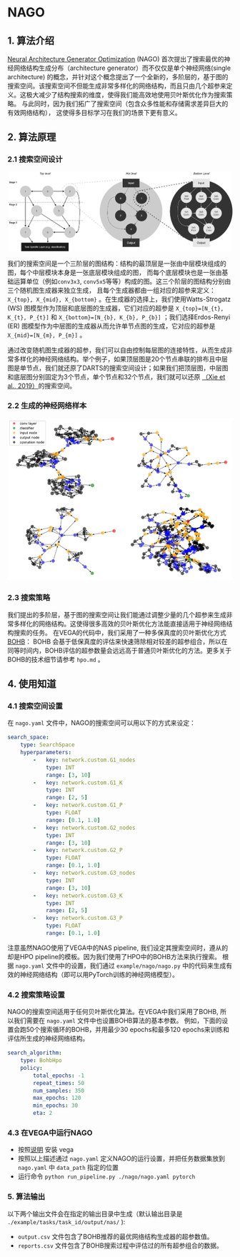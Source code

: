 # NAGO

## 1. 算法介绍

[Neural Architecture Generator Optimization](https://arxiv.org/abs/2004.01395) (NAGO) 首次提出了搜索最优的神经网络结构生成分布（architecture generator）而不仅仅是单个神经网络(single architecture) 的概念，并针对这个概念提出了一个全新的，多阶层的，基于图的搜索空间。该搜索空间不但能生成非常多样化的网络结构，而且只由几个超参来定义。这极大减少了结构搜索的维度，使得我们能高效地使用贝叶斯优化作为搜索策略。
与此同时，因为我们拓广了搜索空间（包含众多性能和存储需求差异巨大的有效网络结构）， 这使得多目标学习在我们的场景下更有意义。

## 2. 算法原理

### 2.1 搜索空间设计

![](./images/nago_WiringNAS.png)

我们的搜索空间是一个三阶层的图结构：结构的最顶层是一张由中层模块组成的图，每个中层模块本身是一张底层模块组成的图， 而每个底层模块也是一张由基础运算单位（例如`conv3x3`, `conv5x5`等等）构成的图。这三个阶层的图结构分别由三个随机图生成器来独立生成， 且每个生成器都由一组对应的超参来定义：`X_{top}, X_{mid}, X_{bottom}` 。在生成器的选择上，我们使用Watts-Strogatz (WS) 图模型作为顶层和底层图的生成器，它们对应的超参是 `X_{top}=[N_{t}, K_{t}, P_{t}]` 和 `X_{bottom}=[N_{b}, K_{b}, P_{b}]` ；我们选择Erdos-Renyi (ER) 图模型作为中层图的生成器从而允许单节点图的生成，它对应的超参是 `X_{mid}=[N_{m}, P_{m}]` 。

通过改变随机图生成器的超参，我们可以自由控制每层图的连接特性，从而生成非常多样化的神经网络结构。举个例子，如果顶层图是20个节点串联的排布且中层图是单节点，我们就还原了DARTS的搜索空间设计；如果我们把顶层图，中层图和底层图分别固定为3个节点，单个节点和32个节点，我们就可以还原 [（Xie et al., 2019）](https://arxiv.org/abs/1904.01569)的搜索空间。

### 2.2 生成的神经网络样本

![](./images/nago_arch_samples.png)

### 2.3 搜索策略

我们提出的多阶层，基于图的搜索空间让我们能通过调整少量的几个超参来生成非常多样化的网络结构。这使得很多高效的贝叶斯优化方法能直接适用于神经网络结构搜索的任务。
在VEGA的代码中，我们采用了一种多保真度的贝叶斯优化方式 [BOHB](https://arxiv.org/abs/1807.01774)： BOHB 会基于低保真度的评估来快速筛除相对较差的超参组合，所以在同等时间内，BOHB评估的超参数量会远远高于普通贝叶斯优化的方法。更多关于BOHB的技术细节请参考 `hpo.md` 。

## 4. 使用知道

### 4.1 搜索空间设置

在 `nago.yaml` 文件中，NAGO的搜索空间可以用以下的方式来设定：

```yaml
search_space:
    type: SearchSpace
    hyperparameters:
        -   key: network.custom.G1_nodes
            type: INT
            range: [3, 10]
        -   key: network.custom.G1_K
            type: INT
            range: [2, 5]
        -   key: network.custom.G1_P
            type: FLOAT
            range: [0.1, 1.0]
        -   key: network.custom.G2_nodes
            type: INT
            range: [3, 10]
        -   key: network.custom.G2_P
            type: FLOAT
            range: [0.1, 1.0]
        -   key: network.custom.G3_nodes
            type: INT
            range: [3, 10]
        -   key: network.custom.G3_K
            type: INT
            range: [2, 5]
        -   key: network.custom.G3_P
            type: FLOAT
            range: [0.1, 1.0]
```

注意虽然NAGO使用了VEGA中的NAS pipeline, 我们设定其搜索空间时，遵从的却是HPO pipeline的模板。因为我们使用了HPO中的BOHB方法来执行搜索。
根据 `nago.yaml` 文件中的设置，我们通过 `example/nago/nago.py` 中的代码来生成有效的神经网络结构（即可以用PyTorch训练的神经网络模型）。

### 4.2 搜索策略设置

NAGO的搜索空间适用于任何贝叶斯优化算法。在VEGA中我们采用了BOHB, 所以我们需要在 `nago.yaml` 文件中也设置BOHB算法的基本参数。
例如，下面的设置会跑50个搜索循环的BOHB，并用最少30 epochs和最多120 epochs来训练和评估所生成的神经网络结构。

```yaml
search_algorithm:
    type: BohbHpo
    policy:
        total_epochs: -1
        repeat_times: 50
        num_samples: 350
        max_epochs: 120
        min_epochs: 30
        eta: 2
```

### 4.3 在VEGA中运行NAGO

- 按照[说明](../user/install.md) 安装 vega
- 按照以上描述通过 `nago.yaml` 定义NAGO的运行设置，并把任务数据集放到 `nago.yaml` 中 `data_path` 指定的位置
- 运行命令 `python run_pipeline.py ./nago/nago.yaml pytorch`

### 5. 算法输出

以下两个输出文件会在指定的输出目录中生成（默认输出目录是 `./example/tasks/task_id/output/nas/` ):

- `output.csv` 文件包含了BOHB推荐的最优网络结构生成器的超参数值。
- `reports.csv` 文件包含了BOHB搜索过程中评估过的所有超参组合的数据。
